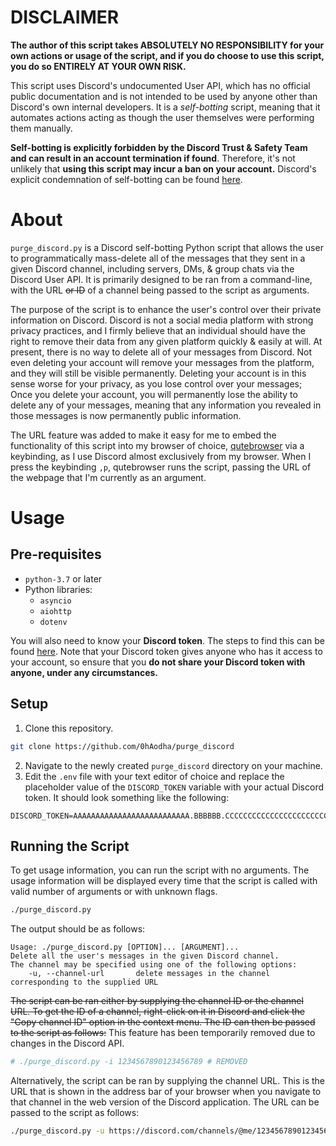 # DISCLAIMER 
**The author of this script takes ABSOLUTELY NO RESPONSIBILITY for your own actions or usage of the script, and if you do choose to use this script, you do so ENTIRELY AT YOUR OWN RISK.**

This script uses Discord's undocumented User API, which has no official public documentation and is not intended to be used by anyone other than Discord's own internal developers. It is a *self-botting* script, meaning that it automates actions acting as though the user themselves were performing them manually. 

**Self-botting is explicitly forbidden by the Discord Trust & Safety Team and can result in an account termination if found**. Therefore, it's not unlikely that **using this script may incur a ban on your account.** Discord's explicit condemnation of self-botting can be found [here](https://support.discord.com/hc/en-us/articles/115002192352-Automated-user-accounts-self-bots-).

# About
`purge_discord.py` is a Discord self-botting Python script that allows the user to programmatically mass-delete all of the messages that they sent in a given Discord channel, including servers, DMs, & group chats via the Discord User API. It is primarily designed to be ran from a command-line, with the URL ~~or ID~~ of a channel being passed to the script as arguments. 

The purpose of the script is to enhance the user's control over their private information on Discord. Discord is not a social media platform with strong privacy practices, and I firmly believe that an individual should have the right to remove their data from any given platform quickly & easily at will. At present, there is no way to delete all of your messages from Discord. Not even deleting your account will remove your messages from the platform, and they will still be visible permanently. Deleting your account is in this sense worse for your privacy, as you lose control over your messages; Once you delete your account, you will permanently lose the ability to delete any of your messages, meaning that any information you revealed in those messages is now permanently public information. 

The URL feature was added to make it easy for me to embed the functionality of this script into my browser of choice, [qutebrowser](https://qutebrowser.org/) via a keybinding, as I use Discord almost exclusively from my browser. When I press the keybinding `,p`, qutebrowser runs the script, passing the URL of the webpage that I'm currently as an argument.

# Usage 
## Pre-requisites 
- `python-3.7` or later
- Python libraries:
    - `asyncio`
    - `aiohttp` 
    - `dotenv`

You will also need to know your **Discord token**. The steps to find this can be found [here](https://www.howtogeek.com/879956/what-is-a-discord-token-and-how-do-you-get-one/). Note that your Discord token gives anyone who has it access to your account, so ensure that you **do not share your Discord token with anyone, under any circumstances.**

## Setup
1. Clone this repository. 
```bash
git clone https://github.com/0hAodha/purge_discord
```
2. Navigate to the newly created `purge_discord` directory on your machine. 
3. Edit the `.env` file with your text editor of choice and replace the placeholder value of the `DISCORD_TOKEN` variable with your actual Discord token. It should look something like the following: 
```dotenv
DISCORD_TOKEN=AAAAAAAAAAAAAAAAAAAAAAAAAA.BBBBBB.CCCCCCCCCCCCCCCCCCCCCCCCCCCCCCCCCCCCCC
```

## Running the Script
To get usage information, you can run the script with no arguments. The usage information will be displayed every time that the script is called with valid number of arguments or with unknown flags. 
```bash
./purge_discord.py 
```
The output should be as follows:
```
Usage: ./purge_discord.py [OPTION]... [ARGUMENT]...
Delete all the user's messages in the given Discord channel.
The channel may be specified using one of the following options:
	-u, --channel-url       delete messages in the channel corresponding to the supplied URL
```
~~The script can be ran either by supplying the channel ID or the channel URL. To get the ID of a channel, right-click on it in Discord and click the "Copy channel ID" option in the context menu. The ID can then be passed to the script as follows:~~ This feature has been temporarily removed due to changes in the Discord API.
```bash
# ./purge_discord.py -i 1234567890123456789 # REMOVED 
```
Alternatively, the script can be ran by supplying the channel URL. This is the URL that is shown in the address bar of your browser when you navigate to that channel in the web version of the Discord application. The URL can be passed to the script as follows:
```bash
./purge_discord.py -u https://discord.com/channels/@me/1234567890123456789
```

